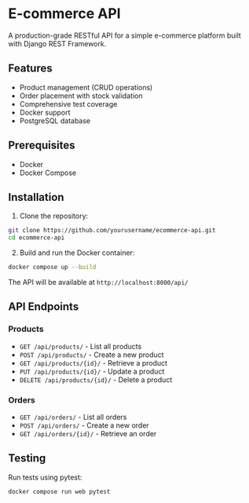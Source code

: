 # E-commerce API

A production-grade RESTful API for a simple e-commerce platform built with Django REST Framework.

## Features

- Product management (CRUD operations)
- Order placement with stock validation
- Comprehensive test coverage
- Docker support
- PostgreSQL database

## Prerequisites

- Docker
- Docker Compose

## Installation

1. Clone the repository: 

```bash
git clone https://github.com/yourusername/ecommerce-api.git
cd ecommerce-api
```

2. Build and run the Docker container:

```bash
docker compose up --build
```


The API will be available at `http://localhost:8000/api/`

## API Endpoints

### Products

- `GET /api/products/` - List all products
- `POST /api/products/` - Create a new product
- `GET /api/products/{id}/` - Retrieve a product
- `PUT /api/products/{id}/` - Update a product
- `DELETE /api/products/{id}/` - Delete a product

### Orders

- `GET /api/orders/` - List all orders
- `POST /api/orders/` - Create a new order
- `GET /api/orders/{id}/` - Retrieve an order

## Testing

Run tests using pytest:

```bash
docker compose run web pytest
```